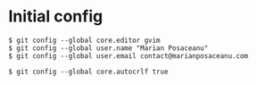 # Initial config

    $ git config --global core.editor gvim
    $ git config --global user.name "Marian Posaceanu"
    $ git config --global user.email contact@marianposaceanu.com

    $ git config --global core.autocrlf true
    
